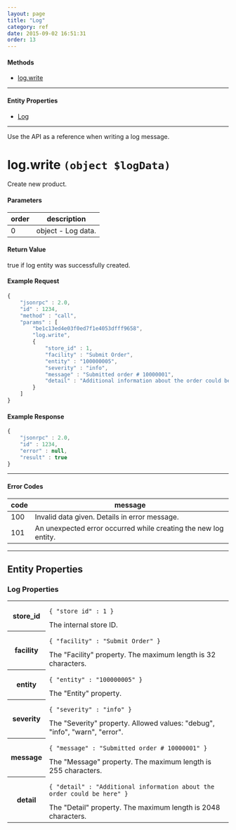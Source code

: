 ```yaml
---
layout: page
title: "Log"
category: ref
date: 2015-09-02 16:51:31
order: 13
---
```


#### Methods

 * [log.write](#log_write)
 
----

#### Entity Properties

 * [Log](#log_write)
 
----

Use the API as a reference when writing a log message.

<h1 id="product_create">
log.write
<code>(object $logData)</code>
</h1>

Create new product.

#### Parameters

<table class="table">
<thead><tr><th>order</th><th>description</th></tr></thead>
<tbody>
    <tr>
        <td>0</td>
        <td>object - Log data.</td>
    </tr>
</tbody>
</table>

#### Return Value

true if log entity was successfully created.

#### Example Request

```javascript
{
    "jsonrpc" : 2.0,
    "id" : 1234,
    "method" : "call",
    "params" : [
        "be1c13ed4e03f0ed7f1e4053dfff9658",
        "log.write",
        {
            "store_id" : 1,
            "facility" : "Submit Order",
            "entity" : "100000005",
            "severity" : "info",
            "message" : "Submitted order # 10000001",
            "detail" : "Additional information about the order could be here"
        }
    ]
}
```

#### Example Response

```javascript
{
    "jsonrpc" : 2.0,
    "id" : 1234,
    "error" : null,
    "result" : true
}
```

----

#### Error Codes

| code | message |
| ---- | ------- |
| 100 | Invalid data given. Details in error message. |
| 101 | An unexpected error occurred while creating the new log entity. |

----

## Entity Properties

<h3 id="log_properties">
    Log Properties
</h3>

<table class="table-striped">
<tbody>
    <tr>
        <th>store_id</th>
        <td>
            <pre><code>{ "store_id" : 1 }</code></pre>
            The internal store ID.
        </td>
    </tr>
    <tr>
        <th>facility</th>
        <td>
            <pre><code>{ "facility" : "Submit Order" }</code></pre>
            The "Facility" property. The maximum length is 32 characters.
        </td>
    </tr>
    <tr>
        <th>entity</th>
        <td>
            <pre><code>{ "entity" : "100000005" }</code></pre>
            The "Entity" property.
        </td>
    </tr>
    <tr>
        <th>severity</th>
        <td>
            <pre><code>{ "severity" : "info" }</code></pre>
            The "Severity" property. Allowed values: "debug", "info", "warn", "error".
        </td>
    </tr>
    <tr>
        <th>message</th>
        <td>
            <pre><code>{ "message" : "Submitted order # 10000001" }</code></pre>
            The "Message" property. The maximum length is 255 characters.
        </td>
    </tr>
    <tr>
        <th>detail</th>
        <td>
            <pre><code>{ "detail" : "Additional information about the order could be here" }</code></pre>
            The "Detail" property. The maximum length is 2048 characters.
        </td>
    </tr>
</tbody>
</table>
